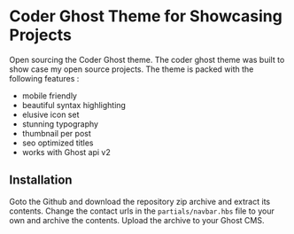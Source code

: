 
# Coder Ghost Theme for Showcasing Projects
Open sourcing the Coder Ghost theme. The coder ghost theme was built to show case my open source projects. The theme is packed with the following features :  

- mobile friendly
- beautiful syntax highlighting
- elusive icon set
- stunning typography
- thumbnail per post
- seo optimized titles
- works with Ghost api v2


## Installation 
Goto the Github and download the repository zip archive and extract its contents. Change the contact urls in the `partials/navbar.hbs` file to your own and archive the contents. Upload the archive to your Ghost CMS. 

